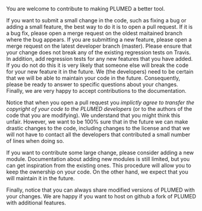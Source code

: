 
You are welcome to contribute to making PLUMED a better tool.

If you want to submit a small change in the code, such as fixing a bug
or adding a small feature, the best way to do it is to open a pull request.
If it is a bug fix, please open a merge request on the oldest maitained branch
where the bug appears. If you are submitting a new feature, please open a merge request on the
latest developer branch (master). Please ensure that your change does not break any of the
existing regression tests on Travis. In addition, add regression tests for any new features that you have added.  If you do not do 
this it is very likely that someone else will break the code for your new feature it in the future.
We (the developers) need to be certain that we will be able to maintain
your code in the future.  Consequently, please  be ready to answer to specific questions about your changes.
Finally, we are very happy to accept contributions to the documentation.

Notice that when you open a pull request you
*implictly agree to transfer the copyright of your code to the PLUMED developers* (or to the authors
of the code that you are modifying).
We understand that you might think this unfair.  However, we want to be 100% sure that in the
future we can make drastic changes to the code, including changes to the  license and that we will not have to 
contact all the developers that contributed a small number of lines when doing so.

If you want to contribute some large change, please consider adding a new module.
Documentation about adding new modules is still limited, but you can get inspiration
from the existing ones. This procedure will allow you to keep the ownership on your code.
On the other hand, we expect that you will maintain it in the future.

Finally, notice that you can always share modified versions of PLUMED with your changes.
We are happy if you want to host on github a fork of PLUMED with additional features.
